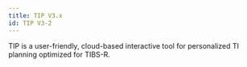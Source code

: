 ```yaml
---
title: TIP V3.x
id: TIP V3-2
---
```

TIP is a user-friendly, cloud-based interactive tool for personalized TI planning optimized for TIBS-R. 
